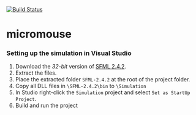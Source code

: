 [![Build Status](https://travis-ci.org/RoboticsClubAtUCDavis/micromouse.svg?branch=dev)](https://travis-ci.org/RoboticsClubAtUCDavis/micromouse)
# micromouse




### Setting up the simulation in Visual Studio
1. Download the *32-bit* version of [SFML 2.4.2](http://www.sfml-dev.org/download/sfml/2.4.2/).
2. Extract the files.
3. Place the extracted folder `SFML-2.4.2` at the root of the project folder.
4. Copy all DLL files in `\SFML-2.4.2\bin` to `\Simulation`
5. In Studio right-click the `Simulation` project and select `Set as StartUp Project`.
6. Build and run the project
